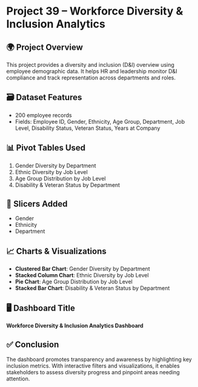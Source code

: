 # Project 39 – Workforce Diversity & Inclusion Analytics

## 🌍 Project Overview
This project provides a diversity and inclusion (D&I) overview using employee demographic data. It helps HR and leadership monitor D&I compliance and track representation across departments and roles.

## 🗃️ Dataset Features
- 200 employee records
- Fields: Employee ID, Gender, Ethnicity, Age Group, Department, Job Level, Disability Status, Veteran Status, Years at Company

## 📊 Pivot Tables Used
1. Gender Diversity by Department
2. Ethnic Diversity by Job Level
3. Age Group Distribution by Job Level
4. Disability & Veteran Status by Department

## 🧩 Slicers Added
- Gender
- Ethnicity
- Department

## 📈 Charts & Visualizations
- **Clustered Bar Chart**: Gender Diversity by Department
- **Stacked Column Chart**: Ethnic Diversity by Job Level
- **Pie Chart**: Age Group Distribution by Job Level
- **Stacked Bar Chart**: Disability & Veteran Status by Department

## 🖥️ Dashboard Title
**Workforce Diversity & Inclusion Analytics Dashboard**

## ✅ Conclusion
The dashboard promotes transparency and awareness by highlighting key inclusion metrics. With interactive filters and visualizations, it enables stakeholders to assess diversity progress and pinpoint areas needing attention.
